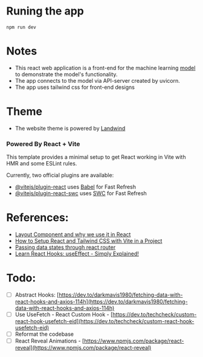# Runing the app

```
npm run dev
```

# Notes

- This react web application is a front-end for the machine learning [model](../models) to demonstrate the model's functionality. 
- The app connects to the model via API-server created by uvicorn.
- The app uses tailwind css for front-end designs

# Theme
- The website theme is powered by [Landwind](https://demo.themesberg.com/landwind/)

### Powered By React + Vite

This template provides a minimal setup to get React working in Vite with HMR and some ESLint rules.

Currently, two official plugins are available:

- [@vitejs/plugin-react](https://github.com/vitejs/vite-plugin-react/blob/main/packages/plugin-react/README.md) uses [Babel](https://babeljs.io/) for Fast Refresh
- [@vitejs/plugin-react-swc](https://github.com/vitejs/vite-plugin-react-swc) uses [SWC](https://swc.rs/) for Fast Refresh

# References:
- [Layout Component and why we use it in React](https://dev.to/olenadrugalya/layout-component-and-why-we-use-it-in-react-d8b)
- [How to Setup React and Tailwind CSS with Vite in a Project](https://www.freecodecamp.org/news/how-to-install-tailwindcss-in-react)
- [Passing data states through react router](https://dev.to/thatfemicode/passing-data-states-through-react-router-8dh)
- [Learn React Hooks: useEffect - Simply Explained!](https://www.youtube.com/watch?v=-4XpG5_Lj_o)
# Todo:
- [ ] Abstract Hooks: [https://dev.to/darkmavis1980/fetching-data-with-react-hooks-and-axios-114h](https://dev.to/darkmavis1980/fetching-data-with-react-hooks-and-axios-114h)
- [ ] Use UseFetch - React Custom Hook - [https://dev.to/techcheck/custom-react-hook-usefetch-eid](https://dev.to/techcheck/custom-react-hook-usefetch-eid)
- [ ] Reformat the codebase
- [ ] React Reveal Animations - [https://www.npmjs.com/package/react-reveal](https://www.npmjs.com/package/react-reveal)
